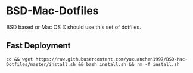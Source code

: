 # BSD-Mac-Dotfiles

BSD based or Mac OS X should use this set of dotfiles.

## Fast Deployment
    cd && wget https://raw.githubusercontent.com/yuxuanchen1997/BSD-Mac-Dotfiles/master/install.sh && bash install.sh && rm -f install.sh
